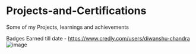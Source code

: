 # Projects-and-Certifications
Some of my Projects, learnings and achievements

Badges Earned till date - https://www.credly.com/users/diwanshu-chandra
![image](https://github.com/user-attachments/assets/64255c85-1d06-47d8-aa56-0bc333bfa98c)
